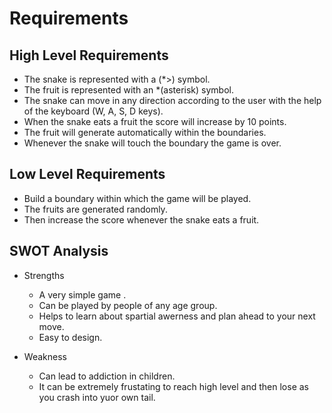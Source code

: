 # Requirements 
## High Level Requirements
* The snake is represented with a (*>) symbol.
* The fruit is represented with an *(asterisk) symbol.
* The snake can move in any direction according to the user with the help of the keyboard (W, A, S, D keys).
* When the snake eats a fruit the score will increase by 10 points.
* The fruit will generate automatically within the boundaries.
* Whenever the snake will touch the boundary the game is over.
## Low Level Requirements
* Build a boundary within which the game will be played.
* The fruits are generated randomly.
* Then increase the score whenever the snake eats a fruit.

## SWOT Analysis
* Strengths
  * A very simple game .
  * Can be played by people of any age group. 
  * Helps to learn about spartial awerness and plan ahead to your next move. 
  * Easy to design.

* Weakness
  * Can lead to addiction in children. 
  * It can be extremely frustating to reach high level and then lose as you crash into yuor own tail.
